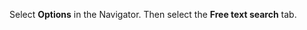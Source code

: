 <!-- markdownlint-disable-file MD041 -->
Select <i class="ph ph-sliders-horizontal" aria-hidden="true"></i> **Options** in the Navigator. Then select the **Free text search** tab.
